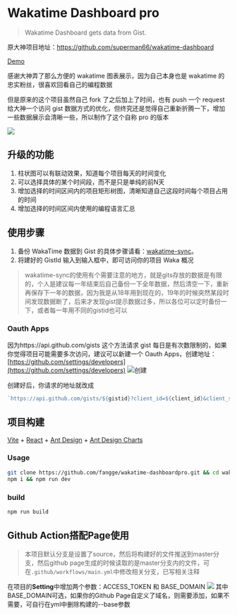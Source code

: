 # Wakatime Dashboard pro

> Wakatime Dashboard gets data from Gist.

原大神项目地址：https://github.com/superman66/wakatime-dashboard

[Demo](https://www.mrfangge.com/wakatime-dashboard-pro/)

感谢大神弄了那么方便的 wakatime 图表展示，因为自己本身也是 wakatime 的忠实粉丝，很喜欢回看自己的编程数据

但是原来的这个项目虽然自己 fork 了之后加上了时间，也有 push 一个 request 给大神一个访问 gist 数据方式的优化，但终究还是觉得自己重新折腾一下，增加一些数据展示会清晰一些，所以制作了这个自称 pro 的版本

![](https://diy-assets.msstatic.com/mrfangge/dashborad.png)

## 升级的功能
1. 柱状图可以有联动效果，知道每个项目每天的时间变化
2. 可以选择具体的某个时间段，而不是只是单纯的前N天
3. 增加选择的时间区间内的项目矩形树图，清晰知道自己这段时间每个项目占用的时间
4. 增加选择的时间区间内使用的编程语言汇总

## 使用步骤

1. 备份 WakaTime 数据到 Gist 的具体步骤请看：[wakatime-sync](https://github.com/superman66/wakatime-sync)。
2. 将建好的 GistId 输入到输入框中，即可访问你的项目 Waka 概况

> wakatime-sync的使用有个需要注意的地方，就是gits存放的数据是有限的，个人是建议每一年结束后自己备份一下全年数据，然后清空一下，重新再保存下一年的数据，因为我是从18年用到现在的，19年的时候突然某段时间发现数据断了，后来才发现gist提示数据过多，所以各位可以定时备份一下，或者每一年用不同的gistid也可以

### Oauth Apps

因为https://api.github.com/gists 这个方法请求 gist 每日是有次数限制的，如果你觉得项目可能需要多次访问，建议可以新建一个 Oauth Apps，创建地址：[https://github.com/settings/developers](https://github.com/settings/developers)
![创建](https://diy-assets.msstatic.com/mrfangge/sce.png)

创建好后，你请求的地址就改成

```javascript
`https://api.github.com/gists/${gistid}?client_id=${client_id}&client_secret={$client_secret}`;
```

## 项目构建

[Vite](https://cn.vitejs.dev/) + [React](https://zh-hans.reactjs.org/) + [Ant Design](https://ant.design/index-cn) + [Ant Design Charts](https://charts.ant.design/)

### Usage

```bash
git clone https://github.com/fangge/wakatime-dashboardpro.git && cd wakatime-dashboardv2
npm i && npm run dev
```

### build

```bash
npm run build
```

## Github Action搭配Page使用
> 本项目默认分支是设置了source，然后将构建好的文件推送到master分支，然后github page生成的时候读取的是master分支内的文件，可在``.github/workflows/main.yml``中修改相关分支，已写相关注释

在项目的**Setting**中增加两个参数：ACCESS_TOKEN 和 BASE_DOMAIN
![](https://diy-assets.msstatic.com/mrfangge/sc2.jpg)
其中BASE_DOMAIN可选，如果你的Github Page自定义了域名，则需要添加，如果不需要，可自行在yml中删除构建的--base参数